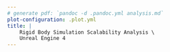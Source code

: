 ```yaml
---
# generate pdf: `pandoc -d .pandoc.yml analysis.md`
plot-configuration: .plot.yml
title: |
    Rigid Body Simulation Scalability Analysis \
    Unreal Engine 4
---
```


```{.matplotlib file=plot.py caption="Amount of objects vs FPS"}
```
